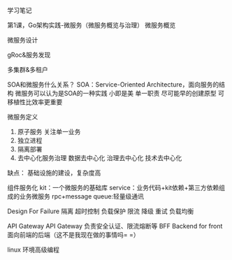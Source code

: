 学习笔记

第1课，Go架构实践-微服务（微服务概览与治理）
微服务概览

微服务设计

gRoc&服务发现

多集群&多租户


SOA和微服务什么关系？
SOA：Service-Oriented Architecture，面向服务的结构
微服务可以认为是SOA的一种实践
小即是美
单一职责
尽可能早的创建原型
可移植性比效率更重要


微服务定义
1. 原子服务  关注单一业务
2. 独立进程
3. 隔离部署
4. 去中心化服务治理
    数据去中心化
    治理去中心化
    技术去中心化

缺点：
基础设施的建设，复杂度高


组件服务化
kit：一个微服务的基础库
service：业务代码+kit依赖+第三方依赖组成的业务微服务
rpc+message queue:轻量级通讯


Design For Failure
    隔离
    超时控制
    负载保护
    限流
    降级
    重试
    负载均衡



API Gateway
API Gateway 负责安全认证、限流熔断等
BFF Backend for front  面向前端的后端（这不是我现在做的事情吗= =）


linux 环境高级编程
